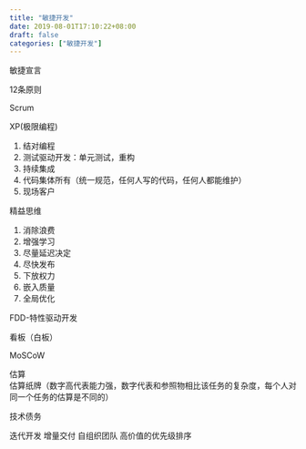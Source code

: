 ```yaml
---
title: "敏捷开发"
date: 2019-08-01T17:10:22+08:00
draft: false
categories: ["敏捷开发"]
---
```


敏捷宣言

12条原则

Scrum

XP(极限编程)  
1. 结对编程  
2. 测试驱动开发：单元测试，重构  
3. 持续集成  
4. 代码集体所有（统一规范，任何人写的代码，任何人都能维护）  
5. 现场客户    

精益思维  
1. 消除浪费  
2. 增强学习  
3. 尽量延迟决定  
4. 尽快发布  
5. 下放权力  
6. 嵌入质量  
7. 全局优化  

FDD-特性驱动开发  

看板（白板）  

MoSCoW  

估算  
估算纸牌（数字高代表能力强，数字代表和参照物相比该任务的复杂度，每个人对同一个任务的估算是不同的）  

技术债务  

迭代开发 增量交付 自组织团队 高价值的优先级排序
